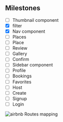 ## Milestones

- [ ] Thumbnail component
- [x] filter 
- [x] Nav component
- [ ] Places
- [ ] Place
- [ ] Review
- [ ] Gallery
- [ ] Confirm
- [ ] Sidebar component
- [ ] Profile
- [ ] Bookings
- [ ] Favorites
- [ ] Host
- [ ] Create
- [ ] Signup
- [ ] Login

![airbnb Routes mapping](https://raw.githubusercontent.com/tortugacoders/k-06-react/master/assets/airbnb.png?token=AIAFDZULJUOPQ6P6HNRLTPC5OXVGI)